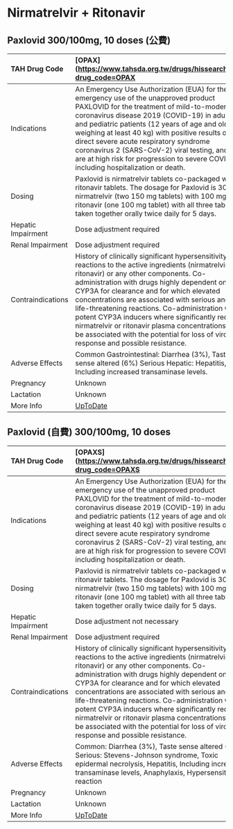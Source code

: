 # Nirmatrelvir + Ritonavir

## Paxlovid 300/100mg, 10 doses (公費)

| TAH Drug Code      | [OPAX](https://www.tahsda.org.tw/drugs/hissearch.php?drug_code=OPAX                                                                                                                                                                                                                                                                                                                                                                                                                                                                         |
|:-------------------|:--------------------------------------------------------------------------------------------------------------------------------------------------------------------------------------------------------------------------------------------------------------------------------------------------------------------------------------------------------------------------------------------------------------------------------------------------------------------------------------------------------------------------------------------|
| Indications        | An Emergency Use Authorization (EUA) for the emergency use of the unapproved product PAXLOVID for the treatment of mild-to-moderate coronavirus disease 2019 (COVID-19) in adults and pediatric patients (12 years of age and older weighing at least 40 kg) with positive results of direct severe acute respiratory syndrome coronavirus 2 (SARS-CoV-2) viral testing, and who are at high risk for progression to severe COVID-19, including hospitalization or death.                                                                   |
| Dosing             | Paxlovid is nirmatrelvir tablets co-packaged with ritonavir tablets. The dosage for Paxlovid is 300 mg nirmatrelvir (two 150 mg tablets) with 100 mg ritonavir (one 100 mg tablet) with all three tablets taken together orally twice daily for 5 days.                                                                                                                                                                                                                                                                                     |
| Hepatic Impairment | Dose adjustment required                                                                                                                                                                                                                                                                                                                                                                                                                                                                                                                    |
| Renal Impairment   | Dose adjustment required                                                                                                                                                                                                                                                                                                                                                                                                                                                                                                                    |
| Contraindications  | History of clinically significant hypersensitivity reactions to the active ingredients (nirmatrelvir or ritonavir) or any other components. Co-administration with drugs highly dependent on CYP3A for clearance and for which elevated concentrations are associated with serious and/or life-threatening reactions. Co-administration with potent CYP3A inducers where significantly reduced nirmatrelvir or ritonavir plasma concentrations may be associated with the potential for loss of virologic response and possible resistance. |
| Adverse Effects    | Common Gastrointestinal: Diarrhea (3%), Taste sense altered (6%) Serious Hepatic: Hepatitis, Including increased transaminase levels.                                                                                                                                                                                                                                                                                                                                                                                                       |
| Pregnancy          | Unknown                                                                                                                                                                                                                                                                                                                                                                                                                                                                                                                                     |
| Lactation          | Unknown                                                                                                                                                                                                                                                                                                                                                                                                                                                                                                                                     |
| More Info          | [UpToDate](https://www.uptodate.com/contents/nirmatrelvir-and-ritonavir-drug-information)                                                                                                                                                                                                                                                                                                                                                                                                                                                   |

## Paxlovid (自費) 300/100mg, 10 doses

| TAH Drug Code      | [OPAXS](https://www.tahsda.org.tw/drugs/hissearch.php?drug_code=OPAXS                                                                                                                                                                                                                                                                                                                                                                                                                                                                       |
|:-------------------|:--------------------------------------------------------------------------------------------------------------------------------------------------------------------------------------------------------------------------------------------------------------------------------------------------------------------------------------------------------------------------------------------------------------------------------------------------------------------------------------------------------------------------------------------|
| Indications        | An Emergency Use Authorization (EUA) for the emergency use of the unapproved product PAXLOVID for the treatment of mild-to-moderate coronavirus disease 2019 (COVID-19) in adults and pediatric patients (12 years of age and older weighing at least 40 kg) with positive results of direct severe acute respiratory syndrome coronavirus 2 (SARS-CoV-2) viral testing, and who are at high risk for progression to severe COVID-19, including hospitalization or death.                                                                   |
| Dosing             | Paxlovid is nirmatrelvir tablets co-packaged with ritonavir tablets. The dosage for Paxlovid is 300 mg nirmatrelvir (two 150 mg tablets) with 100 mg ritonavir (one 100 mg tablet) with all three tablets taken together orally twice daily for 5 days.                                                                                                                                                                                                                                                                                     |
| Hepatic Impairment | Dose adjustment not necessary                                                                                                                                                                                                                                                                                                                                                                                                                                                                                                               |
| Renal Impairment   | Dose adjustment required                                                                                                                                                                                                                                                                                                                                                                                                                                                                                                                    |
| Contraindications  | History of clinically significant hypersensitivity reactions to the active ingredients (nirmatrelvir or ritonavir) or any other components. Co-administration with drugs highly dependent on CYP3A for clearance and for which elevated concentrations are associated with serious and/or life-threatening reactions. Co-administration with potent CYP3A inducers where significantly reduced nirmatrelvir or ritonavir plasma concentrations may be associated with the potential for loss of virologic response and possible resistance. |
| Adverse Effects    | Common: Diarrhea (3%), Taste sense altered (5%) Serious: Stevens-Johnson syndrome, Toxic epidermal necrolysis, Hepatitis, Including increased transaminase levels, Anaphylaxis, Hypersensitivity reaction                                                                                                                                                                                                                                                                                                                                   |
| Pregnancy          | Unknown                                                                                                                                                                                                                                                                                                                                                                                                                                                                                                                                     |
| Lactation          | Unknown                                                                                                                                                                                                                                                                                                                                                                                                                                                                                                                                     |
| More Info          | [UpToDate](https://www.uptodate.com/contents/nirmatrelvir-and-ritonavir-drug-information)                                                                                                                                                                                                                                                                                                                                                                                                                                                   |

